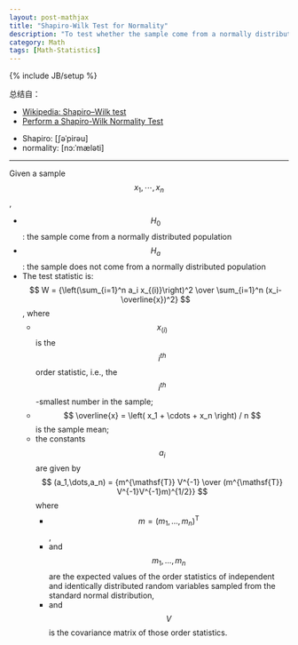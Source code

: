 ```yaml
---
layout: post-mathjax
title: "Shapiro-Wilk Test for Normality"
description: "To test whether the sample come from a normally distributed population"
category: Math
tags: [Math-Statistics]
---
```

{% include JB/setup %}

总结自：

- [Wikipedia: Shapiro–Wilk test](http://en.wikipedia.org/wiki/Shapiro%E2%80%93Wilk_test)
- [Perform a Shapiro-Wilk Normality Test](http://stackoverflow.com/questions/15427692/perform-a-shapiro-wilk-normality-test)

<!-- -->

- Shapiro: [ʃəˈpirəu]
- normality: [nɔ:ˈmæləti]

-----

Given a sample $$ x_1, \cdots, x_n $$, 

- $$ H_0 $$: the sample come from a normally distributed population
- $$ H_a $$: the sample does not come from a normally distributed population
- The test statistic is: $$ W = {\left(\sum_{i=1}^n a_i x_{(i)}\right)^2 \over \sum_{i=1}^n (x_i-\overline{x})^2} $$, where
	- $$ x_{(i)} $$ is the $$ i^{th} $$ order statistic, i.e., the $$ i^{th} $$-smallest number in the sample;
	- $$ \overline{x} = \left( x_1 + \cdots + x_n \right) / n $$ is the sample mean;
	- the constants $$ a_i $$ are given by $$ (a_1,\dots,a_n) = {m^{\mathsf{T}} V^{-1} \over (m^{\mathsf{T}} V^{-1}V^{-1}m)^{1/2}} $$ where
		- $$ m = (m_1,\dots,m_n)^{\mathsf{T}} $$,
		- and $$ m_1,\ldots,m_n $$ are the expected values of the order statistics of independent and identically distributed random variables sampled from the standard normal distribution, 
		- and $$ V $$ is the covariance matrix of those order statistics. 
